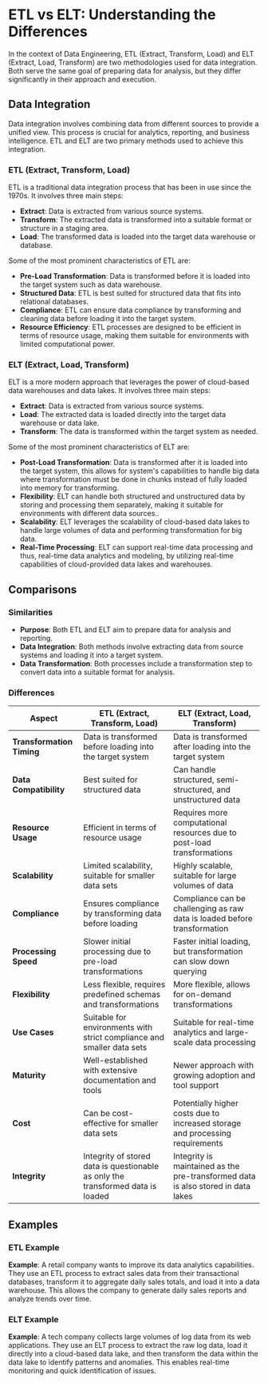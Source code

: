 # ETL vs ELT: Understanding the Differences

In the context of Data Engineering, ETL (Extract, Transform, Load) and ELT (Extract, Load, Transform) are two methodologies used for data integration. Both serve the same goal of preparing data for analysis, but they differ significantly in their approach and execution.

## Data Integration

Data integration involves combining data from different sources to provide a unified view. This process is crucial for analytics, reporting, and business intelligence. ETL and ELT are two primary methods used to achieve this integration.

### ETL (Extract, Transform, Load)

ETL is a traditional data integration process that has been in use since the 1970s. It involves three main steps:

- **Extract**: Data is extracted from various source systems.
- **Transform**: The extracted data is transformed into a suitable format or structure in a staging area.
- **Load**: The transformed data is loaded into the target data warehouse or database.

Some of the most prominent characteristics of ETL are:

- **Pre-Load Transformation**: Data is transformed before it is loaded into the target system such as data warehouse.
- **Structured Data**: ETL is best suited for structured data that fits into relational databases.
- **Compliance**: ETL can ensure data compliance by transforming and cleaning data before loading it into the target system.
- **Resource Efficiency**: ETL processes are designed to be efficient in terms of resource usage, making them suitable for environments with limited computational power.

### ELT (Extract, Load, Transform)

ELT is a more modern approach that leverages the power of cloud-based data warehouses and data lakes. It involves three main steps:

- **Extract**: Data is extracted from various source systems.
- **Load**: The extracted data is loaded directly into the target data warehouse or data lake.
- **Transform**: The data is transformed within the target system as needed.

Some of the most prominent characteristics of ELT are:

- **Post-Load Transformation**: Data is transformed after it is loaded into the target system, this allows for system's capabilities to handle big data where transformation must be done in chunks instead of fully loaded into memory for transforming.
- **Flexibility**: ELT can handle both structured and unstructured data by storing and processing them separately, making it suitable for environments with different data sources..
- **Scalability**: ELT leverages the scalability of cloud-based data lakes to handle large volumes of data and performing transformation for big data.
- **Real-Time Processing**: ELT can support real-time data processing and thus, real-time data analytics and modeling, by utilizing real-time capabilities of cloud-provided data lakes and warehouses.

## Comparisons

### Similarities

- **Purpose**: Both ETL and ELT aim to prepare data for analysis and reporting.
- **Data Integration**: Both methods involve extracting data from source systems and loading it into a target system.
- **Data Transformation**: Both processes include a transformation step to convert data into a suitable format for analysis.

### Differences

| Aspect                  | ETL (Extract, Transform, Load)                                                | ELT (Extract, Load, Transform)                                                |
|-------------------------|-------------------------------------------------------------------------------|-------------------------------------------------------------------------------|
| **Transformation Timing** | Data is transformed before loading into the target system                    | Data is transformed after loading into the target system                      |
| **Data Compatibility**  | Best suited for structured data                                               | Can handle structured, semi-structured, and unstructured data                 |
| **Resource Usage**      | Efficient in terms of resource usage                                          | Requires more computational resources due to post-load transformations        |
| **Scalability**         | Limited scalability, suitable for smaller data sets                           | Highly scalable, suitable for large volumes of data                           |
| **Compliance**          | Ensures compliance by transforming data before loading                        | Compliance can be challenging as raw data is loaded before transformation     |
| **Processing Speed**    | Slower initial processing due to pre-load transformations                     | Faster initial loading, but transformation can slow down querying             |
| **Flexibility**         | Less flexible, requires predefined schemas and transformations                | More flexible, allows for on-demand transformations                           |
| **Use Cases**           | Suitable for environments with strict compliance and smaller data sets        | Suitable for real-time analytics and large-scale data processing              |
| **Maturity**            | Well-established with extensive documentation and tools                       | Newer approach with growing adoption and tool support                         |
| **Cost**                | Can be cost-effective for smaller data sets                                   | Potentially higher costs due to increased storage and processing requirements |
| **Integrity**                | Integrity of stored data is questionable as only the transformed data is loaded                                   | Integrity is maintained as the pre-transformed data is also stored in data lakes |

## Examples

### ETL Example

**Example**: A retail company wants to improve its data analytics capabilities. They use an ETL process to extract sales data from their transactional databases, transform it to aggregate daily sales totals, and load it into a data warehouse. This allows the company to generate daily sales reports and analyze trends over time.

### ELT Example

**Example**: A tech company collects large volumes of log data from its web applications. They use an ELT process to extract the raw log data, load it directly into a cloud-based data lake, and then transform the data within the data lake to identify patterns and anomalies. This enables real-time monitoring and quick identification of issues.
